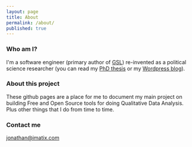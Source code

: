 ```yaml
---
layout: page
title: About
permalink: /about/
published: true
---
```


### Who am I?

I'm a software engineer (primary author of [GSL](https://github.com/imatix/gsl)) re-invented as a political science researcher (you can read my [PhD thesis](http://hdl.handle.net/11343/37678) or my [Wordpress blog](https://overseeingoverlooking.wordpress.com/)).

### About this project

These github pages are a place for me to document my main project on building Free and Open Source tools for doing Qualitative Data Analysis. Plus other things that I do from time to time.

### Contact me

[jonathan@imatix.com](mailto:jonathan@imatix.com)